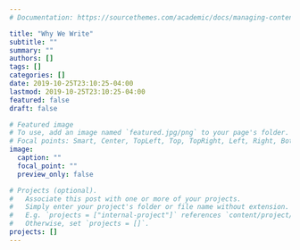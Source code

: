 ```yaml
---
# Documentation: https://sourcethemes.com/academic/docs/managing-content/

title: "Why We Write"
subtitle: ""
summary: ""
authors: []
tags: []
categories: []
date: 2019-10-25T23:10:25-04:00
lastmod: 2019-10-25T23:10:25-04:00
featured: false
draft: false

# Featured image
# To use, add an image named `featured.jpg/png` to your page's folder.
# Focal points: Smart, Center, TopLeft, Top, TopRight, Left, Right, BottomLeft, Bottom, BottomRight.
image:
  caption: ""
  focal_point: ""
  preview_only: false

# Projects (optional).
#   Associate this post with one or more of your projects.
#   Simply enter your project's folder or file name without extension.
#   E.g. `projects = ["internal-project"]` references `content/project/deep-learning/index.md`.
#   Otherwise, set `projects = []`.
projects: []
---
```


